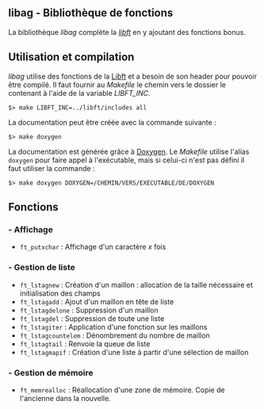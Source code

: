 libag - Bibliothèque de fonctions
---------------------------------

La bibliothèque _libag_ complète la _[libft][]_ en y ajoutant des fonctions bonus.

## Utilisation et compilation

_libag_ utilise des fonctions de la [Libft][] et a besoin de son header pour pouvoir être compilé. Il faut fournir au _Makefile_ le chemin vers le dossier le contenant à l'aide de la variable *LIBFT_INC*.

	$> make LIBFT_INC=../libft/includes all

La documentation peut être créée avec la commande suivante :

	$> make doxygen

La documentation est générée grâce à [Doxygen][]. Le _Makefile_ utilise l'alias `doxygen` pour faire appel à l'exécutable, mais si celui-ci n'est pas défini il faut utiliser la commande :

	$> make doxygen DOXYGEN=/CHEMIN/VERS/EXECUTABLE/DE/DOXYGEN

## Fonctions

### - Affichage
- `ft_putxchar` : Affichage d'un caractère _x_ fois

### - Gestion de liste

- `ft_lstagnew` : Création d'un maillon : allocation de la taille nécessaire et initialisation des champs
- `ft_lstagadd` : Ajout d'un maillon en tête de liste
- `ft_lstagdelone` : Suppression d'un maillon
- `ft_lstagdel` : Suppression de toute une liste
- `ft_lstagiter` : Application d'une fonction sur les maillons
- `ft_lstagcountelem` : Dénombrement du nombre de maillon
- `ft_lstagtail` : Renvoie la queue de liste
- `ft_lstagmapif` : Création d'une liste à partir d'une sélection de maillon

### - Gestion de mémoire

- `ft_memrealloc` : Réallocation d'une zone de mémoire. Copie de l'ancienne dans la nouvelle.


[Libft]: https://github.com/aguerin42/libft.git
[Doxygen]: https://github.com/doxygen/doxygen

